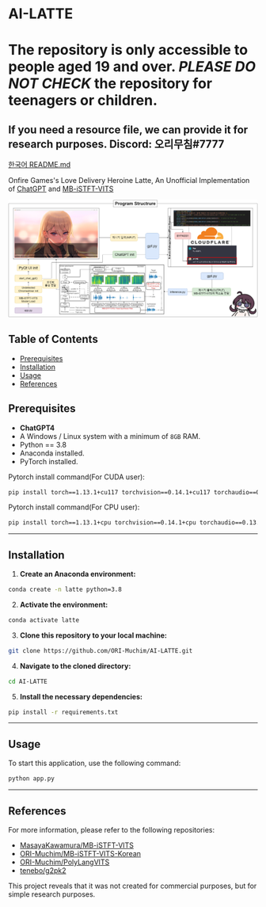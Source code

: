# AI-LATTE

# The repository is only accessible to people aged 19 and over. *PLEASE DO NOT CHECK* the repository for teenagers or children.

## If you need a resource file, we can provide it for research purposes. Discord: 오리무침#7777

[한국어 README.md](./README_Korean.md)

Onfire Games's Love Delivery Heroine Latte, An Unofficial Implementation of [ChatGPT](https://chat.openai.com/) and [MB-iSTFT-VITS](https://github.com/ORI-Muchim/MB-iSTFT-VITS-Korean)

![Sample Output](./src/1.png)

## Table of Contents 
- [Prerequisites](#prerequisites)
- [Installation](#installation)
- [Usage](#usage)
- [References](#references)

## Prerequisites
- **ChatGPT4**
- A Windows / Linux system with a minimum of `8GB` RAM.
- Python == 3.8
- Anaconda installed.
- PyTorch installed.

Pytorch install command(For CUDA user):
```sh
pip install torch==1.13.1+cu117 torchvision==0.14.1+cu117 torchaudio==0.13.1 --extra-index-url https://download.pytorch.org/whl/cu117
```

Pytorch install command(For CPU user):
```sh
pip install torch==1.13.1+cpu torchvision==0.14.1+cpu torchaudio==0.13.1 --extra-index-url https://download.pytorch.org/whl/cpu
```

---

## Installation 
1. **Create an Anaconda environment:**

```sh
conda create -n latte python=3.8
```

2. **Activate the environment:**

```sh
conda activate latte
```

3. **Clone this repository to your local machine:**

```sh
git clone https://github.com/ORI-Muchim/AI-LATTE.git
```

4. **Navigate to the cloned directory:**

```sh
cd AI-LATTE
```

5. **Install the necessary dependencies:**

```sh
pip install -r requirements.txt
```

---

## Usage

To start this application, use the following command:

```sh
python app.py
```

---
## References

For more information, please refer to the following repositories: 
- [MasayaKawamura/MB-iSTFT-VITS](https://github.com/MasayaKawamura/MB-iSTFT-VITS) 
- [ORI-Muchim/MB-iSTFT-VITS-Korean](https://github.com/ORI-Muchim/MB-iSTFT-VITS-Korean)
- [ORI-Muchim/PolyLangVITS](https://github.com/ORI-Muchim/PolyLangVITS)
- [tenebo/g2pk2](https://github.com/tenebo/g2pk2)

This project reveals that it was not created for commercial purposes, but for simple research purposes.
